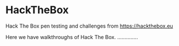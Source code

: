 # HackTheBox
Hack The Box pen testing and challenges from https://hackthebox.eu

Here we have walkthroughs of Hack The Box. ..............